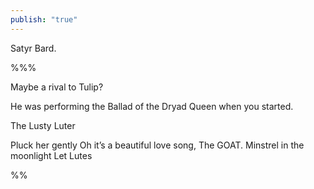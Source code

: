 ```yaml
---
publish: "true"
---
```

Satyr Bard. 

%%%

Maybe a rival to Tulip?

He was performing the Ballad of the Dryad Queen when you started.



The Lusty Luter

Pluck her gently
Oh it’s a beautiful love song, 
The GOAT.
Minstrel in the moonlight
Let Lutes

%%